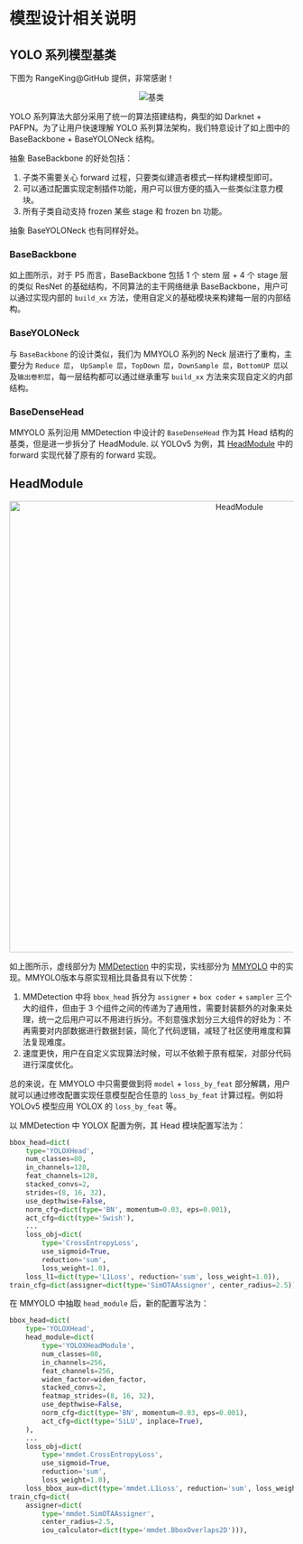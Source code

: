 # 模型设计相关说明

## YOLO 系列模型基类

下图为 RangeKing@GitHub 提供，非常感谢！

<div align=center>
<img src="https://user-images.githubusercontent.com/27466624/190986949-01414a91-baae-4228-8828-c59db58dcf36.jpg" alt="基类">
</div>

YOLO 系列算法大部分采用了统一的算法搭建结构，典型的如 Darknet + PAFPN。为了让用户快速理解 YOLO 系列算法架构，我们特意设计了如上图中的 BaseBackbone + BaseYOLONeck 结构。

抽象 BaseBackbone 的好处包括：

1. 子类不需要关心 forward 过程，只要类似建造者模式一样构建模型即可。
2. 可以通过配置实现定制插件功能，用户可以很方便的插入一些类似注意力模块。
3. 所有子类自动支持 frozen 某些 stage 和 frozen bn 功能。

抽象 BaseYOLONeck 也有同样好处。

### BaseBackbone

如上图所示，对于 P5 而言，BaseBackbone 包括 1 个 stem 层 + 4 个 stage 层的类似 ResNet 的基础结构，不同算法的主干网络继承 BaseBackbone，用户可以通过实现内部的 `build_xx` 方法，使用自定义的基础模块来构建每一层的内部结构。

### BaseYOLONeck

与 `BaseBackbone` 的设计类似，我们为 MMYOLO 系列的 Neck 层进行了重构，主要分为 `Reduce 层`， `UpSample 层`，`TopDown 层`，`DownSample 层`，`BottomUP 层`以及`输出卷积层`，每一层结构都可以通过继承重写 `build_xx` 方法来实现自定义的内部结构。

### BaseDenseHead

MMYOLO 系列沿用 MMDetection 中设计的 `BaseDenseHead` 作为其 Head 结构的基类，但是进一步拆分了 HeadModule. 以 YOLOv5 为例，其 [HeadModule](https://github.com/open-mmlab/mmyolo/blob/main/mmyolo/models/dense_heads/yolov5_head.py#L24) 中的 forward 实现代替了原有的 forward 实现。

## HeadModule

<div align=center>
<img src="https://user-images.githubusercontent.com/33799979/190985845-ed303ad4-3a77-447b-83f9-1feba38d5e24.png" width=800 alt="HeadModule">
</div>

如上图所示，虚线部分为 [MMDetection](https://github.com/open-mmlab/mmdetection/blob/3.x/mmdet/models/dense_heads/base_dense_head.py) 中的实现，实线部分为 [MMYOLO](https://github.com/open-mmlab/mmyolo/blob/main/mmyolo/models/dense_heads/yolov5_head.py) 中的实现。MMYOLO版本与原实现相比具备具有以下优势：

1. MMDetection 中将 `bbox_head` 拆分为 `assigner` + `box coder` + `sampler` 三个大的组件，但由于 3 个组件之间的传递为了通用性，需要封装额外的对象来处理，统一之后用户可以不用进行拆分。不刻意强求划分三大组件的好处为：不再需要对内部数据进行数据封装，简化了代码逻辑，减轻了社区使用难度和算法复现难度。
2. 速度更快，用户在自定义实现算法时候，可以不依赖于原有框架，对部分代码进行深度优化。

总的来说，在 MMYOLO 中只需要做到将 `model` + `loss_by_feat` 部分解耦，用户就可以通过修改配置实现任意模型配合任意的 `loss_by_feat` 计算过程。例如将 YOLOv5 模型应用 YOLOX 的 `loss_by_feat` 等。

以 MMDetection 中 YOLOX 配置为例，其 Head 模块配置写法为：

```python
bbox_head=dict(
    type='YOLOXHead',
    num_classes=80,
    in_channels=128,
    feat_channels=128,
    stacked_convs=2,
    strides=(8, 16, 32),
    use_depthwise=False,
    norm_cfg=dict(type='BN', momentum=0.03, eps=0.001),
    act_cfg=dict(type='Swish'),
    ...
    loss_obj=dict(
        type='CrossEntropyLoss',
        use_sigmoid=True,
        reduction='sum',
        loss_weight=1.0),
    loss_l1=dict(type='L1Loss', reduction='sum', loss_weight=1.0)),
train_cfg=dict(assigner=dict(type='SimOTAAssigner', center_radius=2.5)),
```

在 MMYOLO 中抽取 `head_module` 后，新的配置写法为：

```python
bbox_head=dict(
    type='YOLOXHead',
    head_module=dict(
        type='YOLOXHeadModule',
        num_classes=80,
        in_channels=256,
        feat_channels=256,
        widen_factor=widen_factor,
        stacked_convs=2,
        featmap_strides=(8, 16, 32),
        use_depthwise=False,
        norm_cfg=dict(type='BN', momentum=0.03, eps=0.001),
        act_cfg=dict(type='SiLU', inplace=True),
    ),
    ...
    loss_obj=dict(
        type='mmdet.CrossEntropyLoss',
        use_sigmoid=True,
        reduction='sum',
        loss_weight=1.0),
    loss_bbox_aux=dict(type='mmdet.L1Loss', reduction='sum', loss_weight=1.0)),
train_cfg=dict(
    assigner=dict(
        type='mmdet.SimOTAAssigner',
        center_radius=2.5,
        iou_calculator=dict(type='mmdet.BboxOverlaps2D'))),
```

